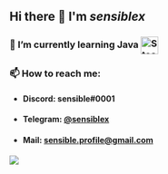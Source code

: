 ## Hi there 👋 I'm _**sensiblex**_


  
### 🌱 I’m currently learning Java <img align="center" alt="Steam" width="31px" src="https://github.com/sensiblex/sensiblex/blob/main/assets/java_icon.png" />
  


### 📫 How to reach me:
  - #### Discord: sensible#0001
  - #### Telegram: [@sensiblex](https://t.me/sensiblex)
  - #### Mail: sensible.profile@gmail.com

  <img align="center" src="https://github-readme-stats.anuraghazra1.vercel.app/api?username=sensiblex&show_icons=true&custom_title=My stats&count_private=true&theme=cobalt&hide_border=false&title_color=329AA8&bg_color=070714">
